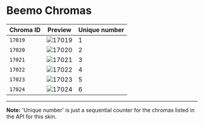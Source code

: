 # Beemo Chromas

| Chroma ID | Preview | Unique number |
|---|---|---|
| `17019` | ![17019](https://raw.communitydragon.org/latest/plugins/rcp-be-lol-game-data/global/default/v1/champion-chroma-images/17/17019.png) | 1 |
| `17020` | ![17020](https://raw.communitydragon.org/latest/plugins/rcp-be-lol-game-data/global/default/v1/champion-chroma-images/17/17020.png) | 2 |
| `17021` | ![17021](https://raw.communitydragon.org/latest/plugins/rcp-be-lol-game-data/global/default/v1/champion-chroma-images/17/17021.png) | 3 |
| `17022` | ![17022](https://raw.communitydragon.org/latest/plugins/rcp-be-lol-game-data/global/default/v1/champion-chroma-images/17/17022.png) | 4 |
| `17023` | ![17023](https://raw.communitydragon.org/latest/plugins/rcp-be-lol-game-data/global/default/v1/champion-chroma-images/17/17023.png) | 5 |
| `17024` | ![17024](https://raw.communitydragon.org/latest/plugins/rcp-be-lol-game-data/global/default/v1/champion-chroma-images/17/17024.png) | 6 |

---

**Note:** 'Unique number' is just a sequential counter for the chromas listed in the API for this skin.